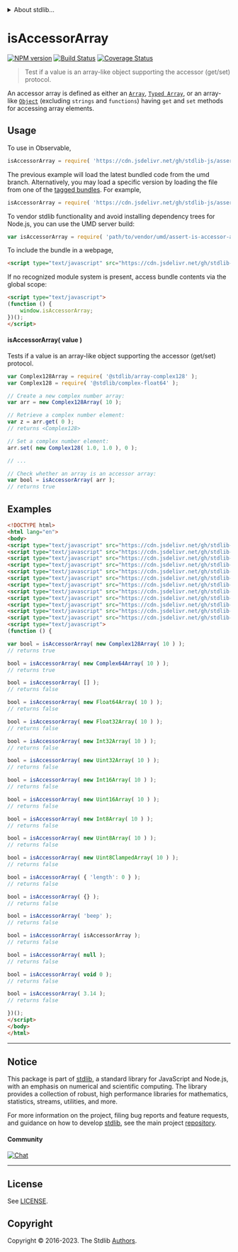 <!--

@license Apache-2.0

Copyright (c) 2022 The Stdlib Authors.

Licensed under the Apache License, Version 2.0 (the "License");
you may not use this file except in compliance with the License.
You may obtain a copy of the License at

   http://www.apache.org/licenses/LICENSE-2.0

Unless required by applicable law or agreed to in writing, software
distributed under the License is distributed on an "AS IS" BASIS,
WITHOUT WARRANTIES OR CONDITIONS OF ANY KIND, either express or implied.
See the License for the specific language governing permissions and
limitations under the License.

-->


<details>
  <summary>
    About stdlib...
  </summary>
  <p>We believe in a future in which the web is a preferred environment for numerical computation. To help realize this future, we've built stdlib. stdlib is a standard library, with an emphasis on numerical and scientific computation, written in JavaScript (and C) for execution in browsers and in Node.js.</p>
  <p>The library is fully decomposable, being architected in such a way that you can swap out and mix and match APIs and functionality to cater to your exact preferences and use cases.</p>
  <p>When you use stdlib, you can be absolutely certain that you are using the most thorough, rigorous, well-written, studied, documented, tested, measured, and high-quality code out there.</p>
  <p>To join us in bringing numerical computing to the web, get started by checking us out on <a href="https://github.com/stdlib-js/stdlib">GitHub</a>, and please consider <a href="https://opencollective.com/stdlib">financially supporting stdlib</a>. We greatly appreciate your continued support!</p>
</details>

# isAccessorArray

[![NPM version][npm-image]][npm-url] [![Build Status][test-image]][test-url] [![Coverage Status][coverage-image]][coverage-url] <!-- [![dependencies][dependencies-image]][dependencies-url] -->

> Test if a value is an array-like object supporting the accessor (get/set) protocol.

<section class="intro">

An accessor array is defined as either an [`Array`][mdn-array], [`Typed Array`][mdn-typed-array], or an array-like [`Object`][mdn-object] (excluding `strings` and `functions`) having `get` and `set` methods for accessing array elements.

</section>

<!-- ./intro -->



<section class="usage">

## Usage

To use in Observable,

```javascript
isAccessorArray = require( 'https://cdn.jsdelivr.net/gh/stdlib-js/assert-is-accessor-array@umd/browser.js' )
```
The previous example will load the latest bundled code from the umd branch. Alternatively, you may load a specific version by loading the file from one of the [tagged bundles](https://github.com/stdlib-js/assert-is-accessor-array/tags). For example,

```javascript
isAccessorArray = require( 'https://cdn.jsdelivr.net/gh/stdlib-js/assert-is-accessor-array@v0.1.0-umd/browser.js' )
```

To vendor stdlib functionality and avoid installing dependency trees for Node.js, you can use the UMD server build:

```javascript
var isAccessorArray = require( 'path/to/vendor/umd/assert-is-accessor-array/index.js' )
```

To include the bundle in a webpage,

```html
<script type="text/javascript" src="https://cdn.jsdelivr.net/gh/stdlib-js/assert-is-accessor-array@umd/browser.js"></script>
```

If no recognized module system is present, access bundle contents via the global scope:

```html
<script type="text/javascript">
(function () {
    window.isAccessorArray;
})();
</script>
```

#### isAccessorArray( value )

Tests if a value is an array-like object supporting the accessor (get/set) protocol.

```javascript
var Complex128Array = require( '@stdlib/array-complex128' );
var Complex128 = require( '@stdlib/complex-float64' );

// Create a new complex number array:
var arr = new Complex128Array( 10 );

// Retrieve a complex number element:
var z = arr.get( 0 );
// returns <Complex128>

// Set a complex number element:
arr.set( new Complex128( 1.0, 1.0 ), 0 );

// ...

// Check whether an array is an accessor array:
var bool = isAccessorArray( arr );
// returns true
```

</section>

<!-- /.usage -->

<section class="examples">

## Examples

<!-- eslint-disable object-curly-newline -->

<!-- eslint no-undef: "error" -->

```html
<!DOCTYPE html>
<html lang="en">
<body>
<script type="text/javascript" src="https://cdn.jsdelivr.net/gh/stdlib-js/array-int8@umd/browser.js"></script>
<script type="text/javascript" src="https://cdn.jsdelivr.net/gh/stdlib-js/array-uint8@umd/browser.js"></script>
<script type="text/javascript" src="https://cdn.jsdelivr.net/gh/stdlib-js/array-uint8c@umd/browser.js"></script>
<script type="text/javascript" src="https://cdn.jsdelivr.net/gh/stdlib-js/array-int16@umd/browser.js"></script>
<script type="text/javascript" src="https://cdn.jsdelivr.net/gh/stdlib-js/array-uint16@umd/browser.js"></script>
<script type="text/javascript" src="https://cdn.jsdelivr.net/gh/stdlib-js/array-int32@umd/browser.js"></script>
<script type="text/javascript" src="https://cdn.jsdelivr.net/gh/stdlib-js/array-uint32@umd/browser.js"></script>
<script type="text/javascript" src="https://cdn.jsdelivr.net/gh/stdlib-js/array-float32@umd/browser.js"></script>
<script type="text/javascript" src="https://cdn.jsdelivr.net/gh/stdlib-js/array-float64@umd/browser.js"></script>
<script type="text/javascript" src="https://cdn.jsdelivr.net/gh/stdlib-js/array-complex128@umd/browser.js"></script>
<script type="text/javascript" src="https://cdn.jsdelivr.net/gh/stdlib-js/array-complex64@umd/browser.js"></script>
<script type="text/javascript" src="https://cdn.jsdelivr.net/gh/stdlib-js/assert-is-accessor-array@umd/browser.js"></script>
<script type="text/javascript">
(function () {

var bool = isAccessorArray( new Complex128Array( 10 ) );
// returns true

bool = isAccessorArray( new Complex64Array( 10 ) );
// returns true

bool = isAccessorArray( [] );
// returns false

bool = isAccessorArray( new Float64Array( 10 ) );
// returns false

bool = isAccessorArray( new Float32Array( 10 ) );
// returns false

bool = isAccessorArray( new Int32Array( 10 ) );
// returns false

bool = isAccessorArray( new Uint32Array( 10 ) );
// returns false

bool = isAccessorArray( new Int16Array( 10 ) );
// returns false

bool = isAccessorArray( new Uint16Array( 10 ) );
// returns false

bool = isAccessorArray( new Int8Array( 10 ) );
// returns false

bool = isAccessorArray( new Uint8Array( 10 ) );
// returns false

bool = isAccessorArray( new Uint8ClampedArray( 10 ) );
// returns false

bool = isAccessorArray( { 'length': 0 } );
// returns false

bool = isAccessorArray( {} );
// returns false

bool = isAccessorArray( 'beep' );
// returns false

bool = isAccessorArray( isAccessorArray );
// returns false

bool = isAccessorArray( null );
// returns false

bool = isAccessorArray( void 0 );
// returns false

bool = isAccessorArray( 3.14 );
// returns false

})();
</script>
</body>
</html>
```

</section>

<!-- /.examples -->

<!-- Section for related `stdlib` packages. Do not manually edit this section, as it is automatically populated. -->

<section class="related">

</section>

<!-- /.related -->

<!-- Section for all links. Make sure to keep an empty line after the `section` element and another before the `/section` close. -->


<section class="main-repo" >

* * *

## Notice

This package is part of [stdlib][stdlib], a standard library for JavaScript and Node.js, with an emphasis on numerical and scientific computing. The library provides a collection of robust, high performance libraries for mathematics, statistics, streams, utilities, and more.

For more information on the project, filing bug reports and feature requests, and guidance on how to develop [stdlib][stdlib], see the main project [repository][stdlib].

#### Community

[![Chat][chat-image]][chat-url]

---

## License

See [LICENSE][stdlib-license].


## Copyright

Copyright &copy; 2016-2023. The Stdlib [Authors][stdlib-authors].

</section>

<!-- /.stdlib -->

<!-- Section for all links. Make sure to keep an empty line after the `section` element and another before the `/section` close. -->

<section class="links">

[npm-image]: http://img.shields.io/npm/v/@stdlib/assert-is-accessor-array.svg
[npm-url]: https://npmjs.org/package/@stdlib/assert-is-accessor-array

[test-image]: https://github.com/stdlib-js/assert-is-accessor-array/actions/workflows/test.yml/badge.svg?branch=v0.1.0
[test-url]: https://github.com/stdlib-js/assert-is-accessor-array/actions/workflows/test.yml?query=branch:v0.1.0

[coverage-image]: https://img.shields.io/codecov/c/github/stdlib-js/assert-is-accessor-array/main.svg
[coverage-url]: https://codecov.io/github/stdlib-js/assert-is-accessor-array?branch=main

<!--

[dependencies-image]: https://img.shields.io/david/stdlib-js/assert-is-accessor-array.svg
[dependencies-url]: https://david-dm.org/stdlib-js/assert-is-accessor-array/main

-->

[chat-image]: https://img.shields.io/gitter/room/stdlib-js/stdlib.svg
[chat-url]: https://app.gitter.im/#/room/#stdlib-js_stdlib:gitter.im

[stdlib]: https://github.com/stdlib-js/stdlib

[stdlib-authors]: https://github.com/stdlib-js/stdlib/graphs/contributors

[umd]: https://github.com/umdjs/umd
[es-module]: https://developer.mozilla.org/en-US/docs/Web/JavaScript/Guide/Modules

[deno-url]: https://github.com/stdlib-js/assert-is-accessor-array/tree/deno
[umd-url]: https://github.com/stdlib-js/assert-is-accessor-array/tree/umd
[esm-url]: https://github.com/stdlib-js/assert-is-accessor-array/tree/esm
[branches-url]: https://github.com/stdlib-js/assert-is-accessor-array/blob/main/branches.md

[stdlib-license]: https://raw.githubusercontent.com/stdlib-js/assert-is-accessor-array/main/LICENSE

[mdn-array]: https://developer.mozilla.org/en-US/docs/Web/JavaScript/Reference/Global_Objects/Array

[mdn-typed-array]: https://developer.mozilla.org/en-US/docs/Web/JavaScript/Reference/Global_Objects/TypedArray

[mdn-object]: https://developer.mozilla.org/en-US/docs/Web/JavaScript/Reference/Global_Objects/Object

<!-- <related-links> -->

<!-- </related-links> -->

</section>

<!-- /.links -->
